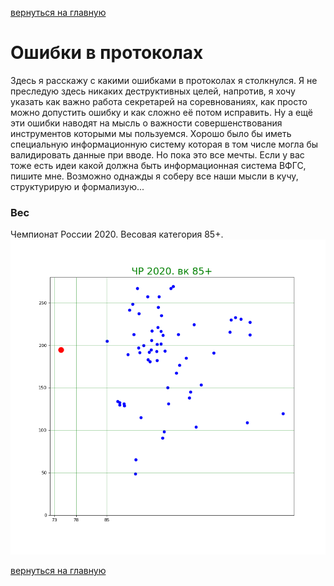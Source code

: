 [вернуться на главную](https://alekseidudchenko.github.io/giristat/)
# Ошибки в протоколах

Здесь я расскажу с какими ошибками в протоколах я столкнулся.
Я не преследую здесь никаких деструктивных целей, напротив, я хочу указать как важно работа секретарей на соревнованиях, как просто можно допустить ошибку и как сложно её потом исправить. 
Ну а ещё эти ошибки наводят на мысль о важности совершенствования инструментов которыми мы пользуемся. 
Хорошо было бы иметь специальную информационную систему которая в том числе могла бы валидировать данные при вводе. 
Но пока это все мечты. Если у вас тоже есть идеи какой должна быть информационная система ВФГС, пишите мне. Возможно однажды я соберу все наши мысли в кучу, структурирую и формализую...  

### Вес

Чемпионат России 2020. Весовая категория 85+. 
![image](../images/CR_2020.85+.png)




[вернуться на главную](ihttps://alekseidudchenko.github.io/giristat/)